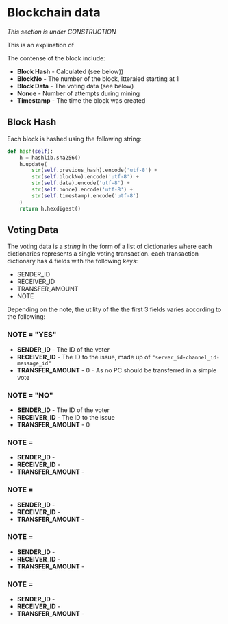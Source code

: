 # Blockchain data

_This section is under CONSTRUCTION_

This is an explination of

The contense of the block include:

- **Block Hash** - Calculated (see below))
- **BlockNo** - The number of the block, Itteraied starting at 1
- **Block Data** - The voting data (see below)
- **Nonce** - Number of attempts during mining
- **Timestamp** - The time the block was created

## Block Hash

Each block is hashed using the following string:

```python
def hash(self):
    h = hashlib.sha256()
    h.update(
        str(self.previous_hash).encode('utf-8') +
        str(self.blockNo).encode('utf-8') +
        str(self.data).encode('utf-8') +
        str(self.nonce).encode('utf-8') +
        str(self.timestamp).encode('utf-8')
    )
    return h.hexdigest()
```

## Voting Data

The voting data is a _string_ in the form of a list of dictionaries where each dictionaries represents a single voting transaction. each transaction dictionary has 4 fields with the following keys:

- SENDER_ID
- RECEIVER_ID
- TRANSFER_AMOUNT
- NOTE

Depending on the note, the utility of the the first 3 fields varies according to the following:

### NOTE = "YES"

- **SENDER_ID** - The ID of the voter
- **RECEIVER_ID** - The ID to the issue, made up of `"server_id-channel_id-message_id"`
- **TRANSFER_AMOUNT** - 0 - As no PC should be transferred in a simple vote

### NOTE = "NO"

- **SENDER_ID** - The ID of the voter
- **RECEIVER_ID** - The ID to the issue
- **TRANSFER_AMOUNT** - 0

### NOTE =

- **SENDER_ID** -
- **RECEIVER_ID** -
- **TRANSFER_AMOUNT** -

### NOTE =

- **SENDER_ID** -
- **RECEIVER_ID** -
- **TRANSFER_AMOUNT** -

### NOTE =

- **SENDER_ID** -
- **RECEIVER_ID** -
- **TRANSFER_AMOUNT** -

### NOTE =

- **SENDER_ID** -
- **RECEIVER_ID** -
- **TRANSFER_AMOUNT** -
